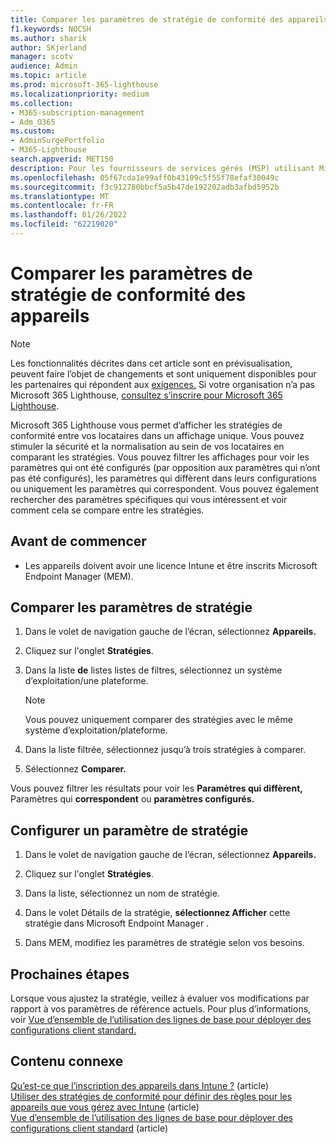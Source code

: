 ```yaml
---
title: Comparer les paramètres de stratégie de conformité des appareils
f1.keywords: NOCSH
ms.author: sharik
author: SKjerland
manager: scotv
audience: Admin
ms.topic: article
ms.prod: microsoft-365-lighthouse
ms.localizationpriority: medium
ms.collection:
- M365-subscription-management
- Adm_O365
ms.custom:
- AdminSurgePortfolio
- M365-Lighthouse
search.appverid: MET150
description: Pour les fournisseurs de services gérés (MSP) utilisant Microsoft 365 Lighthouse, découvrez comment comparer les paramètres de stratégie de conformité des appareils.
ms.openlocfilehash: 05f67cda1e99aff0b43109c5f55f78efaf30049c
ms.sourcegitcommit: f3c912780bbcf5a5b47de192202adb3afbd5952b
ms.translationtype: MT
ms.contentlocale: fr-FR
ms.lasthandoff: 01/26/2022
ms.locfileid: "62219020"
---
```

# <a name="compare-device-compliance-policy-settings"></a>Comparer les paramètres de stratégie de conformité des appareils

> [!NOTE]
> Les fonctionnalités décrites dans cet article sont en prévisualisation, peuvent faire l’objet de changements et sont uniquement disponibles pour les partenaires qui répondent aux [exigences.](m365-lighthouse-requirements.md) Si votre organisation n’a pas Microsoft 365 Lighthouse, [consultez s’inscrire pour Microsoft 365 Lighthouse](m365-lighthouse-sign-up.md).

Microsoft 365 Lighthouse vous permet d’afficher les stratégies de conformité entre vos locataires dans un affichage unique. Vous pouvez stimuler la sécurité et la normalisation au sein de vos locataires en comparant les stratégies. Vous pouvez filtrer les affichages pour voir les paramètres qui ont été configurés (par opposition aux paramètres qui n’ont pas été configurés), les paramètres qui diffèrent dans leurs configurations ou uniquement les paramètres qui correspondent. Vous pouvez également rechercher des paramètres spécifiques qui vous intéressent et voir comment cela se compare entre les stratégies.

## <a name="before-you-begin"></a>Avant de commencer

- Les appareils doivent avoir une licence Intune et être inscrits Microsoft Endpoint Manager (MEM).

## <a name="compare-policy-settings"></a>Comparer les paramètres de stratégie

1. Dans le volet de navigation gauche de l’écran, sélectionnez **Appareils.**

2. Cliquez sur l'onglet **Stratégies**.

3. Dans la liste **de** listes listes de filtres, sélectionnez un système d’exploitation/une plateforme.

   > [!NOTE]
   > Vous pouvez uniquement comparer des stratégies avec le même système d’exploitation/plateforme.

4. Dans la liste filtrée, sélectionnez jusqu’à trois stratégies à comparer.

5. Sélectionnez **Comparer.**

Vous pouvez filtrer les résultats pour voir les **Paramètres qui diffèrent,** Paramètres qui **correspondent** ou **paramètres configurés.**

## <a name="configure-a-policy-setting"></a>Configurer un paramètre de stratégie

1. Dans le volet de navigation gauche de l’écran, sélectionnez **Appareils.**

2. Cliquez sur l'onglet **Stratégies**.

3. Dans la liste, sélectionnez un nom de stratégie.

4. Dans le volet Détails de la stratégie, **sélectionnez Afficher** cette stratégie dans Microsoft Endpoint Manager .

5. Dans MEM, modifiez les paramètres de stratégie selon vos besoins.

## <a name="next-steps"></a>Prochaines étapes

Lorsque vous ajustez la stratégie, veillez à évaluer vos modifications par rapport à vos paramètres de référence actuels. Pour plus d’informations, voir [Vue d’ensemble de l’utilisation des lignes de base pour déployer des configurations client standard.](m365-lighthouse-deploy-standard-tenant-configurations-overview.md)

## <a name="related-content"></a>Contenu connexe

[Qu’est-ce que l’inscription des appareils dans Intune ?](/mem/intune/enrollment/device-enrollment) (article)  
[Utiliser des stratégies de conformité pour définir des règles pour les appareils que vous gérez avec Intune](/mem/intune/protect/device-compliance-get-started) (article)  
[Vue d’ensemble de l’utilisation des lignes de base pour déployer des configurations client standard](m365-lighthouse-deploy-standard-tenant-configurations-overview.md) (article)
